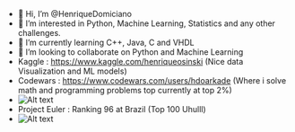 - 👋 Hi, I’m @HenriqueDomiciano
- 👀 I’m interested in Python, Machine Learning, Statistics and any other challenges.  
- 🌱 I’m currently learning C++, Java, C and VHDL  
- 💞️ I’m looking to collaborate on Python and Machine Learning
- Kaggle : https://www.kaggle.com/henriqueosinski (Nice data Visualization and ML models)
- Codewars : https://www.codewars.com/users/hdoarkade (Where i solve math and programming problems top currently at top 2%)
- ![Alt text](https://www.codewars.com/users/hdoarkade/badges/small)
- Project Euler : Ranking 96 at Brazil (Top 100 Uhulll)
- ![Alt text](https://projecteuler.net/profile/henrique08061999.png)
